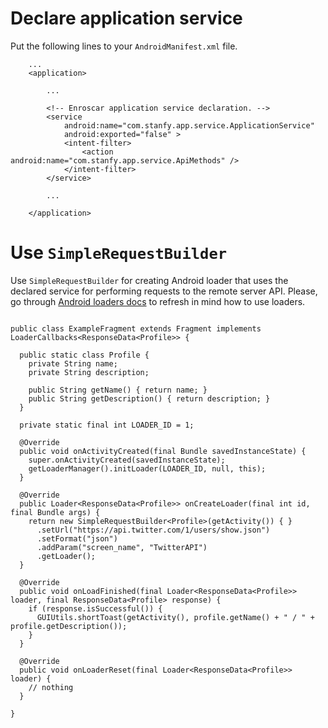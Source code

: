 # Declare application service #

Put the following lines to your `AndroidManifest.xml` file.

```
	...
	<application>
	    
	    ...

	    <!-- Enroscar application service declaration. -->    
        <service
            android:name="com.stanfy.app.service.ApplicationService"
            android:exported="false" >
            <intent-filter>
                <action android:name="com.stanfy.app.service.ApiMethods" />
            </intent-filter>
        </service>

        ...

    </application>

```

# Use `SimpleRequestBuilder` #

Use `SimpleRequestBuilder` for creating Android loader that uses the declared service for performing requests to the remote server API.
Please, go through [Android loaders docs](http://developer.android.com/guide/components/loaders.html) to refresh in mind how to use loaders.

```
	
public class ExampleFragment extends Fragment implements LoaderCallbacks<ResponseData<Profile>> {

  public static class Profile {
    private String name;
    private String description;

    public String getName() { return name; }
    public String getDescription() { return description; }
  }

  private static final int LOADER_ID = 1;

  @Override
  public void onActivityCreated(final Bundle savedInstanceState) {
    super.onActivityCreated(savedInstanceState);
    getLoaderManager().initLoader(LOADER_ID, null, this);
  }

  @Override
  public Loader<ResponseData<Profile>> onCreateLoader(final int id, final Bundle args) {
    return new SimpleRequestBuilder<Profile>(getActivity()) { }
      .setUrl("https://api.twitter.com/1/users/show.json")
      .setFormat("json")
      .addParam("screen_name", "TwitterAPI")
      .getLoader();
  }

  @Override
  public void onLoadFinished(final Loader<ResponseData<Profile>> loader, final ResponseData<Profile> response) {
    if (response.isSuccessful()) {
      GUIUtils.shortToast(getActivity(), profile.getName() + " / " + profile.getDescription());
    }
  }

  @Override
  public void onLoaderReset(final Loader<ResponseData<Profile>> loader) {
    // nothing
  }

}

```